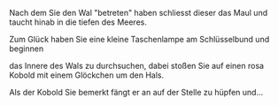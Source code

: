 Nach dem Sie den Wal "betreten" haben schliesst dieser das Maul und taucht hinab in die tiefen des Meeres.

Zum Glück haben Sie eine kleine Taschenlampe am Schlüsselbund und beginnen

das Innere des Wals zu durchsuchen, dabei stoßen Sie auf einen rosa Kobold mit einem Glöckchen um den Hals.

Als der Kobold Sie bemerkt fängt er an auf der Stelle zu hüpfen und...
